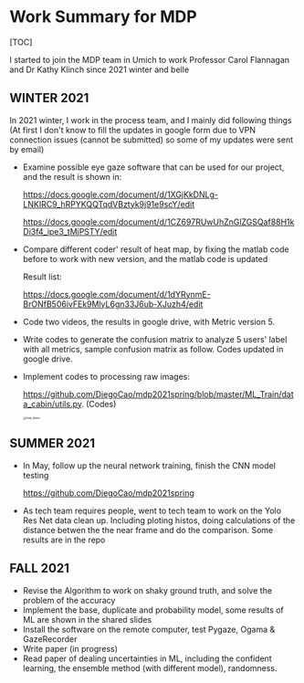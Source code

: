 # Work Summary for MDP 

[TOC]

I started to join the MDP team in Umich to work Professor Carol Flannagan and Dr Kathy Klinch since 2021 winter and belle

## WINTER 2021

In 2021 winter, I work in the process team, and I mainly did following things (At first I don't know to fill the updates in google form due to VPN connection issues (cannot be submitted) so some of my updates were sent by email)

- Examine possible eye gaze software that can be used for our project, and the result is shown in:

   https://docs.google.com/document/d/1XGjKkDNLg-LNKIRC9_hRPYKQQTqdVBztyk9j91e9scY/edit 

  https://docs.google.com/document/d/1CZ697RUwUhZnGlZGSQaf88H1kDi3f4_ipe3_tMjPSTY/edit

- Compare different coder' result of heat map, by fixing the matlab code before to work with new version, and the matlab code is updated

  Result list:

  https://docs.google.com/document/d/1dYRynmE-BrONfB506ivFEk9MlyL6gn33J6ub-XJuzh4/edit

- Code two videos, the results in google drive, with Metric version 5.

- Write codes to generate the confusion matrix to analyze 5 users' label with all metrics, sample confusion matrix as follow. Codes updated in google drive.

- Implement codes to processing raw images:

  https://github.com/DiegoCao/mdp2021spring/blob/master/ML_Train/data_cabin/utils.py. (Codes)

  <img src="/Users/hangruicao/Downloads/heat_demo.png" alt="heat_demo" style="zoom: 33%;" />

## SUMMER 2021

- In May, follow up the neural network training, finish the CNN model testing

  https://github.com/DiegoCao/mdp2021spring

- As tech team requires people, went to tech team to work on the Yolo Res Net data clean up. Including ploting histos, doing calculations of the distance betwen the the near frame and do the comparison. Some results are in the repo

  

## FALL 2021

- Revise the Algorithm to work on shaky ground truth, and solve the problem of the accuracy
- Implement the base, duplicate and probability model, some results of ML are shown in the shared slides
- Install the software on the remote computer, test Pygaze, Ogama & GazeRecorder
- Write paper (in progress)
- Read paper of dealing uncertainties in ML, including the confident learning, the ensemble method (with different model), randomness.
